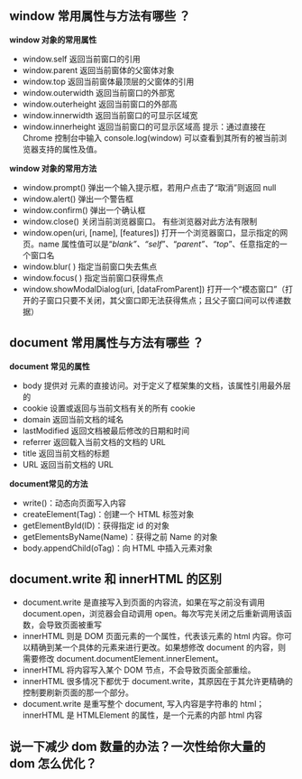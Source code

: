 ## window 常用属性与方法有哪些 ？

**window 对象的常用属性**

- window.self 返回当前窗口的引用
- window.parent  返回当前窗体的父窗体对象
- window.top 返回当前窗体最顶层的父窗体的引用
- window.outerwidth    返回当前窗口的外部宽
- window.outerheight 返回当前窗口的外部高
- window.innerwidth    返回当前窗口的可显示区域宽
- window.innerheight 返回当前窗口的可显示区域高  提示：通过直接在 Chrome 控制台中输入 console.log(window) 可以查看到其所有的被当前浏览器支持的属性及值。

**window 对象的常用方法**

- window.prompt()  弹出一个输入提示框，若用户点击了“取消”则返回 null
- window.alert()  弹出一个警告框
- window.confirm() 弹出一个确认框
- window.close() 关闭当前浏览器窗口。 有些浏览器对此方法有限制
- window.open(uri, [name], [features]) 打开一个浏览器窗口，显示指定的网页。name 属性值可以是“_blank”、“_*self*”、“_parent”、“_*top*”、任意指定的一个窗口名
- window.blur( )  指定当前窗口失去焦点
- window.focus( ) 指定当前窗口获得焦点
- window.showModalDialog(uri, [dataFromParent]) 打开一个“模态窗口”（打开的子窗口只要不关闭，其父窗口即无法获得焦点；且父子窗口间可以传递数据）

## document 常用属性与方法有哪些 ？

**document 常见的属性**

- body 提供对 元素的直接访问。对于定义了框架集的文档，该属性引用最外层的 
- cookie 设置或返回与当前文档有关的所有 cookie
- domain 返回当前文档的域名
- lastModified 返回文档被最后修改的日期和时间
- referrer 返回载入当前文档的文档的 URL
- title 返回当前文档的标题
- URL 返回当前文档的 URL

**document常见的方法**

- write()：动态向页面写入内容
- createElement(Tag)：创建一个 HTML 标签对象
- getElementById(ID)：获得指定 id 的对象
- getElementsByName(Name)：获得之前 Name 的对象
- body.appendChild(oTag)：向 HTML 中插入元素对象

##  document.write 和 innerHTML 的区别

- document.write 是直接写入到页面的内容流，如果在写之前没有调用 document.open，浏览器会自动调用 open。每次写完关闭之后重新调用该函数，会导致页面被重写
- innerHTML 则是 DOM 页面元素的一个属性，代表该元素的 html 内容。你可以精确到某一个具体的元素来进行更改。如果想修改 document 的内容，则需要修改 document.documentElement.innerElement。
- innerHTML 将内容写入某个 DOM 节点，不会导致页面全部重绘。
- innerHTML 很多情况下都优于 document.write，其原因在于其允许更精确的控制要刷新页面的那一个部分。
- document.write 是重写整个 document, 写入内容是字符串的 html；innerHTML 是 HTMLElement 的属性，是一个元素的内部 html 内容 

##  说一下减少 dom 数量的办法？一次性给你大量的 dom 怎么优化？